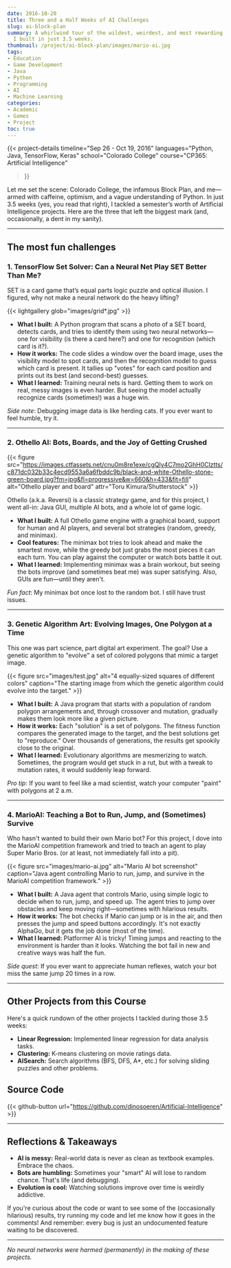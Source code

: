 ```yaml
---
date: 2016-10-20
title: Three and a Half Weeks of AI Challenges
slug: ai-block-plan
summary: A whirlwind tour of the wildest, weirdest, and most rewarding AI projects
  I built in just 3.5 weeks.
thumbnail: /project/ai-block-plan/images/mario-ai.jpg
tags:
- Education
- Game Development
- Java
- Python
- Programming
- AI
- Machine Learning
categories:
- Academic
- Games
- Project
toc: true
---
```

{{< project-details
    timeline="Sep 26 - Oct 19, 2016"
    languages="Python, Java, TensorFlow, Keras"
    school="Colorado College"
    course="CP365: Artificial Intelligence"
>}}

Let me set the scene: Colorado College, the infamous Block Plan, and me—armed with caffeine, optimism, and a vague understanding of Python. In just 3.5 weeks (yes, you read that right), I tackled a semester’s worth of Artificial Intelligence projects. Here are the three that left the biggest mark (and, occasionally, a dent in my sanity).

---

## The most fun challenges

### 1. TensorFlow Set Solver: Can a Neural Net Play SET Better Than Me?

SET is a card game that’s equal parts logic puzzle and optical illusion. I figured, why not make a neural network do the heavy lifting?

{{< lightgallery glob="images/grid*.jpg" >}}

- **What I built:** A Python program that scans a photo of a SET board, detects cards, and tries to identify them using two neural networks—one for visibility (is there a card here?) and one for recognition (which card is it?).
- **How it works:** The code slides a window over the board image, uses the visibility model to spot cards, and then the recognition model to guess which card is present. It tallies up "votes" for each card position and prints out its best (and second-best) guesses.
- **What I learned:** Training neural nets is hard. Getting them to work on real, messy images is even harder. But seeing the model actually recognize cards (sometimes!) was a huge win.

*Side note*: Debugging image data is like herding cats. If you ever want to feel humble, try it.

---

### 2. Othello AI: Bots, Boards, and the Joy of Getting Crushed

{{< figure src="https://images.ctfassets.net/cnu0m8re1exe/cgQly4C7mo2GhH0Clztts/c871dc032b33c4ecd9553a6a6fbddc9b/black-and-white-Othello-stone-green-board.jpg?fm=jpg&fl=progressive&w=660&h=433&fit=fill" alt="Othello player and board" attr="Toru Kimura/Shutterstock" >}}

Othello (a.k.a. Reversi) is a classic strategy game, and for this project, I went all-in: Java GUI, multiple AI bots, and a whole lot of game logic.

- **What I built:** A full Othello game engine with a graphical board, support for human and AI players, and several bot strategies (random, greedy, and minimax).
- **Cool features:** The minimax bot tries to look ahead and make the smartest move, while the greedy bot just grabs the most pieces it can each turn. You can play against the computer or watch bots battle it out.
- **What I learned:** Implementing minimax was a brain workout, but seeing the bots improve (and sometimes beat me) was super satisfying. Also, GUIs are fun—until they aren't.

*Fun fact*: My minimax bot once lost to the random bot. I still have trust issues.

---

### 3. Genetic Algorithm Art: Evolving Images, One Polygon at a Time

This one was part science, part digital art experiment. The goal? Use a genetic algorithm to "evolve" a set of colored polygons that mimic a target image.

{{< figure src="images/test.jpg" alt="4 equally-sized squares of different colors" caption="The starting image from which the genetic algorithm could evolve into the target." >}}

- **What I built:** A Java program that starts with a population of random polygon arrangements and, through crossover and mutation, gradually makes them look more like a given picture.
- **How it works:** Each "solution" is a set of polygons. The fitness function compares the generated image to the target, and the best solutions get to "reproduce." Over thousands of generations, the results get spookily close to the original.
- **What I learned:** Evolutionary algorithms are mesmerizing to watch. Sometimes, the program would get stuck in a rut, but with a tweak to mutation rates, it would suddenly leap forward.

*Pro tip*: If you want to feel like a mad scientist, watch your computer "paint" with polygons at 2 a.m.

---

### 4. MarioAI: Teaching a Bot to Run, Jump, and (Sometimes) Survive

Who hasn't wanted to build their own Mario bot? For this project, I dove into the MarioAI competition framework and tried to teach an agent to play Super Mario Bros. (or at least, not immediately fall into a pit).

{{< figure src="images/mario-ai.jpg" alt="Mario AI bot screenshot" caption="Java agent controlling Mario to run, jump, and survive in the MarioAI competition framework." >}}

- **What I built:** A Java agent that controls Mario, using simple logic to decide when to run, jump, and speed up. The agent tries to jump over obstacles and keep moving right—sometimes with hilarious results.
- **How it works:** The bot checks if Mario can jump or is in the air, and then presses the jump and speed buttons accordingly. It's not exactly AlphaGo, but it gets the job done (most of the time).
- **What I learned:** Platformer AI is tricky! Timing jumps and reacting to the environment is harder than it looks. Watching the bot fail in new and creative ways was half the fun.

*Side quest*: If you ever want to appreciate human reflexes, watch your bot miss the same jump 20 times in a row.

---

## Other Projects from this Course

Here's a quick rundown of the other projects I tackled during those 3.5 weeks:

- **Linear Regression:** Implemented linear regression for data analysis tasks.
- **Clustering:** K-means clustering on movie ratings data.
- **AISearch:** Search algorithms (BFS, DFS, A*, etc.) for solving sliding puzzles and other problems.

## Source Code

{{< github-button url="https://github.com/dinosoeren/Artificial-Intelligence" >}}

---

## Reflections & Takeaways

- **AI is messy:** Real-world data is never as clean as textbook examples. Embrace the chaos.
- **Bots are humbling:** Sometimes your "smart" AI will lose to random chance. That's life (and debugging).
- **Evolution is cool:** Watching solutions improve over time is weirdly addictive.

If you're curious about the code or want to see some of the (occasionally hilarious) results, try running my code and let me know how it goes in the comments! And remember: every bug is just an undocumented feature waiting to be discovered.

---

*No neural networks were harmed (permanently) in the making of these projects.*
